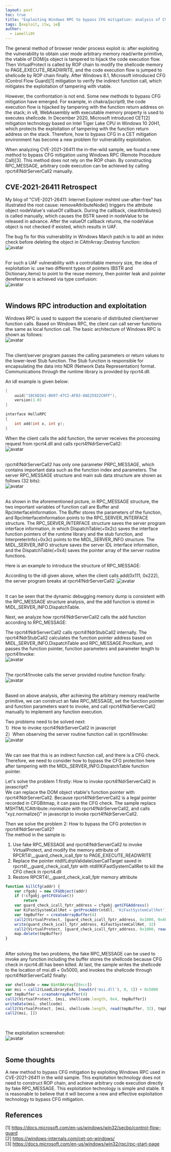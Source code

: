 ```yaml
---
layout: post
toc: true
title: "Exploiting Windows RPC to bypass CFG mitigation: analysis of CVE-2021-26411 in-the-wild sample"
tags: [exploit, itw, ie]
author:
  - iamelli0t
---
```


The general method of browser render process exploit is: after exploiting the vulnerability to obtain user mode arbitrary memory read/write primitive, the vtable of DOM/js object is tampered to hijack the code execution flow. Then VirtualProtect is called by ROP chain to modify the shellcode memory to PAGE_EXECUTE_READWRITE, and the code execution flow is jumped to shellcode by ROP chain finally. After Windows 8.1, Microsoft introduced CFG (Control Flow Guard)[1] mitigation to verify the indirect function call, which mitigates the exploitation of tampering with vtable.<br>

However, the confrontation is not end. Some new methods to bypass CFG mitigation  have emerged. For example, in chakra/jscript9, the code execution flow is hijacked by tampering with the function return address on the stack; in v8, WebAssembly with executable memory property is used to executes shellcode. In December 2020, Microsoft introduced CET[2] mitigation technology based on Intel Tiger Lake CPU in Windows 10 20H1, which protects the exploitation of tampering with the function return address on the stack. Therefore, how to bypass CFG in a CET mitigation environment has become a new problem for vulnerability exploitation.<br>

When analyzing CVE-2021-26411 the in-the-wild sample, we found a new method to bypass CFG mitigation using Windows RPC (Remote Procedure Call)[3]. This method does not rely on the ROP chain. By constructing RPC_MESSAGE, arbitrary code execution can be achieved by calling rpcrt4!NdrServerCall2 manually. <br>

##  CVE-2021-26411 Retrospect
My blog of "CVE-2021-26411: Internet Explorer mshtml use-after-free" 
has illustrated the root cause: removeAttributeNode() triggers the attribute object nodeValue's valueOf callback. During the callback, clearAttributes() is called manually, which causes the BSTR saved in nodeValue to be released in advance. After the valueOf callback returns, the nodeValue object is not checked if existed, which results in UAF.<br>

The bug fix for this vulnerability in Windows March patch is to add an index check before deleting the object in CAttrArray::Destroy function:<br>
![avatar](/images/RPC-Bypass-CFG/1.png)<br><br>

For such a UAF vulnerability with a controllable memory size, the idea of ​​exploitation is: use two different types of pointers (BSTR and Dictionary.items) to point to the reuse memory, then pointer leak and pointer dereference is achieved via type confusion:<br>
![avatar](/images/RPC-Bypass-CFG/2.png)<br><br>


##  Windows RPC introduction and exploitation
Windows RPC is used to support the scenario of distributed client/server function calls. Based on Windows RPC, the client can call server functions thw same as local function call. The basic architecture of Windows RPC is shown as follows:<br>
![avatar](/images/RPC-Bypass-CFG/3.png)<br><br>

The client/server program passes the calling parameters or return values ​​to the lower-level Stub function. The Stub function is responsible for encapsulating the data into NDR (Network Data Representation) format. Communications through the runtime library is provided by rpcrt4.dll.<br>

An idl example is given below:<br>
```cpp
[
	uuid("1BC6D261-B697-47C2-AF83-8AE25922C0FF"),
	version(1.0)
]

interface HelloRPC
{
	int add(int x, int y);
}
```

When the client calls the add function, the server receives the processing request from rpcrt4.dll and calls rpcrt4!NdrServerCall2:<br>
![avatar](/images/RPC-Bypass-CFG/4.png)<br><br>

rpcrt4!NdrServerCall2 has only one parameter PRPC_MESSAGE, which contains important data such as the function index and parameters. The server RPC_MESSAGE structure and main sub data structure are shown as follows (32 bits):<br>
![avatar](/images/RPC-Bypass-CFG/5.png)<br><br>

As shown in the aforementioned picture, in RPC_MESSAGE structure, the two important variables of function call are Buffer and RpcInterfaceInformation. The Buffer stores the parameters of the function, and RpcInterfaceInformation points to the RPC_SERVER_INTERFACE structure. The RPC_SERVER_INTERFACE structure saves the server program interface information, in which DispatchTable(+0x2c) saves the interface function pointers of the runtime library and the stub function, and InterpreterInfo(+0x3c) points to the MIDL_SERVER_INFO structure. The MIDL_SERVER_INFO structure saves the server IDL interface information, and the DispatchTable(+0x4) saves the pointer array of the server routine functions.<br>

Here is an example to introduce the structure of RPC_MESSAGE:<br>

According to the idl given above, when the client calls add(0x111, 0x222), the server program breaks at rpcrt4!NdrServerCall2:
![avatar](/images/RPC-Bypass-CFG/6.png)<br><br>

It can be seen that the dynamic debugging memory dump is consistent with the RPC_MESSAGE structure analysis, and the add function is stored in MIDL_SERVER_INFO.DispatchTable.<br>

Next, we analyze how rpcrt4!NdrServerCall2 calls the add function according to RPC_MESSAGE:<br>

The rpcrt4!NdrServerCall2 calls rpcrt4!NdrStubCall2 internally. The rpcrt4!NdrStubCall2 calculates the function pointer address based on MIDL_SERVER_INFO.DispatchTable and RPC_MESSAGE.ProcNum, and passes the function pointer, function parameters and parameter length to rpcrt4!Invoke:<br>
![avatar](/images/RPC-Bypass-CFG/7.png)<br><br>

The rpcrt4!Invoke calls the server provided routine function finally:<br>
![avatar](/images/RPC-Bypass-CFG/8.png)<br><br>

Based on above analysis, after achieving the arbitrary memory read/write primitive, we can construct an fake RPC_MESSAGE, set the function pointer and function parameters want to invoke, and call rpcrt4!NdrServerCall2 manually to implement any function execution.<br>

Two problems need to be solved next:<br>
1）How to invoke rpcrt4!NdrServerCall2 in javascript<br>
2）When observing the server routine function call in rpcrt4!Invoke:<br>
![avatar](/images/RPC-Bypass-CFG/9.png)<br><br>

We can see that this is an indirect function call, and there is a CFG check. Therefore, we need to consider how to bypass the CFG protection here after tampering with the MIDL_SERVER_INFO.DispatchTable function pointer.<br>

Let's solve the problem 1 firstly: How to invoke rpcrt4!NdrServerCall2 in javascript?<br>
We can replace the DOM object vtable's function pointer with rpcrt4!NdrServerCall2. Because rpcrt4!NdrServerCall2 is a legal pointer recorded in CFGBitmap, it can pass the CFG check. The sample replacs MSHTML!CAttribute::normalize with rpcrt4!NdrServerCall2, and calls "xyz.normalize()" in javascript to invoke rpcrt4!NdrServerCall2.<br>

Then we solve the problem 2: How to bypass the CFG protection in rpcrt4!NdrServerCall2?<br>
The method in the sample is:<br>
1) Use fake RPC_MESSAGE and rpcrt4!NdrServerCall2 to invoke VirtualProtect, and modify the memory attribute of RPCRT4!__guard_check_icall_fptr to PAGE_EXECUTE_READWRITE
2) Replace the pointer ntdll!LdrpValidateUserCallTarget saved in rpcrt4!__guard_check_icall_fptr with ntdll!KiFastSystemCallRet to kill the CFG check in rpcrt4.dll
3) Restore RPCRT4!__guard_check_icall_fptr memory attribute<br>

```javascript
function killCfg(addr) {
	var cfgobj = new CFGObject(addr)
	if (!cfgobj.getCFGValue()) 
		return
	var guard_check_icall_fptr_address = cfgobj.getCFGAddress()
	var KiFastSystemCallRet = getProcAddr(ntdll, 'KiFastSystemCallRet')
	var tmpBuffer = createArrayBuffer(4)
	call2(VirtualProtect, [guard_check_icall_fptr_address, 0x1000, 0x40, tmpBuffer])
	write(guard_check_icall_fptr_address, KiFastSystemCallRet, 32)
    call2(VirtualProtect, [guard_check_icall_fptr_address, 0x1000, read(tmpBuffer, 32), tmpBuffer])
    map.delete(tmpBuffer)
} 
```
<br>
After solving the two problems, the fake RPC_MESSAGE can be used to invoke any function including the buffer stores the shellcode because CFG check in rpcrt4.dll has been killed. At last, the sample writes the shellcode to the location of msi.dll + 0x5000, and invokes the shellcode through rpcrt4!NdrServerCall2 finally:<br>

```javascript
var shellcode = new Uint8Array([0xcc])
var msi = call2(LoadLibraryExA, [newStr('msi.dll'), 0, 1]) + 0x5000
var tmpBuffer = createArrayBuffer(4)
call2(VirtualProtect, [msi, shellcode.length, 0x4, tmpBuffer])
writeData(msi, shellcode)
call2(VirtualProtect, [msi, shellcode.length, read(tmpBuffer, 32), tmpBuffer])
call2(msi, [])
```
<br>

The exploitation screenshot:<br>
![avatar](/images/RPC-Bypass-CFG/10.png)<br><br>

## Some thoughts
A new method to bypass CFG mitigation by exploiting Windows RPC used in CVE-2021-26411 in the wild sample. This exploitation technology does not need to construct ROP chain, and achieve arbitrary code execution directly by fake RPC_MESSAGE. This exploitation technology is simple and stable. It is reasonable to believe that it will become a new and effective exploitation technology to bypass CFG mitigation.

## References
[1] https://docs.microsoft.com/en-us/windows/win32/secbp/control-flow-guard<br>
[2] https://windows-internals.com/cet-on-windows/<br>
[3] https://docs.microsoft.com/en-us/windows/win32/rpc/rpc-start-page<br>